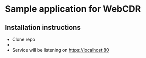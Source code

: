# Sample application for WebCDR

## Installation instructions
- Clone repo
- <docker-compose up>
- Service will be listening on <https://localhost:80>
